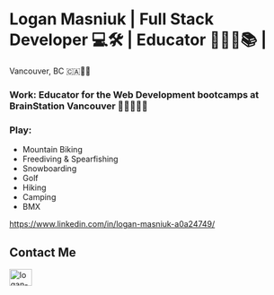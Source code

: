 # Logan Masniuk | Full Stack Developer 💻🛠️ | Educator 👨🏻‍🏫📚 |
Vancouver, BC 🇨🇦🌲🌊

### Work: Educator for the Web Development bootcamps at BrainStation Vancouver 👨🏻‍🏫📓🎉

### Play:
* Mountain Biking
* Freediving & Spearfishing
* Snowboarding
* Golf
* Hiking
* Camping
* BMX

https://www.linkedin.com/in/logan-masniuk-a0a24749/

## Contact Me
<a href="https://www.linkedin.com/in/logan-masniuk-a0a24749/" target="blank"><img align="center" src="https://raw.githubusercontent.com/rahuldkjain/github-profile-readme-generator/master/src/images/icons/Social/linked-in-alt.svg" alt="logan-masniuk" height="30" width="40" /></a>
